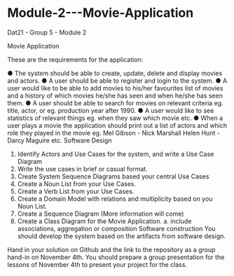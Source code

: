 # Module-2---Movie-Application
Dat21 - Group 5 - Module 2

Movie Application

These are the requirements for the application:

●	The system should be able to create, update, delete and display movies and actors.
●	A user should be able to register and login to the system.
●	A user would like to be able to add movies to his/her favourites list of movies and a history of which movies he/she has seen and when he/she has seen them.
●	A user should be able to search for movies on relevant criteria eg. title, actor, or eg. production year after 1990.
●	A user would like to see statistics of relevant things eg. when they saw which movie etc.
●	When a user plays a movie the application should print out a list of actors and which role they played in the movie eg. 
Mel Gibson - Nick Marshall
Helen Hunt - Darcy Maguire
etc.
Software Design
1.	Identify Actors and Use Cases for the system, and write a Use Case Diagram
2.	Write the use cases in brief or casual format.
3.	Create System Sequence Diagrams based your central Use Cases
4.	Create a Noun List from your Use Cases.
5.	Create a Verb List from your Use Cases.
6.	Create a Domain Model with relations and multiplicity based on you Noun List.
7.	Create a Sequence Diagram (More information will come)
8.	Create a Class Diagram for the Movie Application.
a.	include associations, aggregation or composition
Software construction
You should develop the system based on the artifacts from software design.



Hand in your solution on Github and the link to the repository as a group hand-in on November 4th. You should prepare a group presentation for the lessons of November 4th to present your project for the class.
